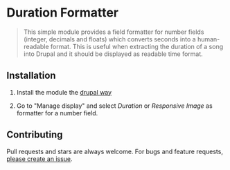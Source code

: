 # Duration Formatter

> This simple module provides a field formatter for number fields (integer,
  decimals and floats) which converts seconds into a human-readable format.
  This is useful when extracting the duration of a song into Drupal and it should
  be displayed as readable time format.

## Installation

1. Install the module the [drupal way](http://drupal.org/documentation/install/modules-themes/modules-8)

2. Go to "Manage display" and select _Duration_ or _Responsive Image_ as formatter for a number field.

## Contributing

Pull requests and stars are always welcome. For bugs and feature requests, [please create an issue](https://github.com/yannickoo/duration_formatter/issues/new).
